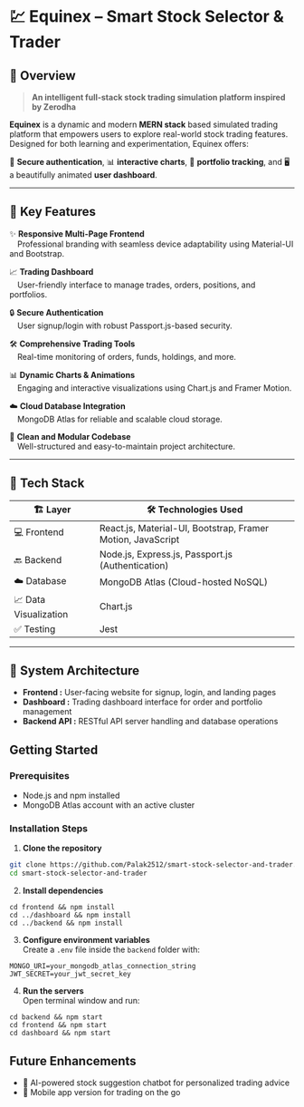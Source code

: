# 💹 Equinex – Smart Stock Selector & Trader


## 🧠 Overview

> **An intelligent full-stack stock trading simulation platform inspired by Zerodha**

**Equinex** is a dynamic and modern **MERN stack** based simulated trading platform that empowers users to explore real-world stock trading features. Designed for both learning and experimentation, Equinex offers:

🔐 **Secure authentication**, 📊 **interactive charts**, 🧾 **portfolio tracking**, and 🖥️ a beautifully animated **user dashboard**.

---

## 🌟 Key Features

✨ **Responsive Multi-Page Frontend**  
 Professional branding with seamless device adaptability using Material-UI and Bootstrap.

📈 **Trading Dashboard**  
 User-friendly interface to manage trades, orders, positions, and portfolios.

🔒 **Secure Authentication**  
 User signup/login with robust Passport.js-based security.

🛠️ **Comprehensive Trading Tools**  
 Real-time monitoring of orders, funds, holdings, and more.

📊 **Dynamic Charts & Animations**  
 Engaging and interactive visualizations using Chart.js and Framer Motion.

☁️ **Cloud Database Integration**  
 MongoDB Atlas for reliable and scalable cloud storage.

🧩 **Clean and Modular Codebase**  
 Well-structured and easy-to-maintain project architecture.

---

## 🧰 Tech Stack

| 🏗️ Layer             | 🛠️ Technologies Used                                         |
|----------------------|-------------------------------------------------------------|
| 💻 Frontend          | React.js, Material-UI, Bootstrap, Framer Motion, JavaScript |
| 🔙 Backend           | Node.js, Express.js, Passport.js (Authentication)           |
| ☁️ Database          | MongoDB Atlas (Cloud-hosted NoSQL)                         |
| 📈 Data Visualization| Chart.js                                                    |
| ✅ Testing           | Jest                                                        |

---

## 🧱 System Architecture


- **Frontend :** User-facing website for signup, login, and landing pages  
- **Dashboard :** Trading dashboard interface for order and portfolio management  
- **Backend API :** RESTful API server handling and database operations  

## Getting Started

### Prerequisites

- Node.js and npm installed  
- MongoDB Atlas account with an active cluster  

### Installation Steps

1. **Clone the repository**  
```bash
git clone https://github.com/Palak2512/smart-stock-selector-and-trader.git
cd smart-stock-selector-and-trader
```
2. **Install dependencies**  
```
cd frontend && npm install
cd ../dashboard && npm install
cd ../backend && npm install
```
3. **Configure environment variables**  
Create a `.env` file inside the `backend` folder with:  
```
MONGO_URI=your_mongodb_atlas_connection_string
JWT_SECRET=your_jwt_secret_key
```
4. **Run the servers**  
Open  terminal window and run:  
```
cd backend && npm start
cd frontend && npm start
cd dashboard && npm start
```

## Future Enhancements

- 🤖 AI-powered stock suggestion chatbot for personalized trading advice  
- 📲 Mobile app version for trading on the go  




